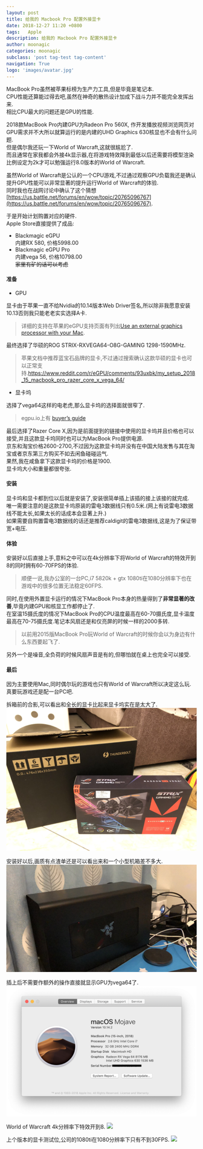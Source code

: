 ```yaml
---
layout: post
title: 给我的 Macbook Pro 配置外接显卡
date: 2018-12-27 11:20 +0800
tags:   Apple
description: 给我的 Macbook Pro 配置外接显卡
author: moonagic
categories: moonagic
subclass: 'post tag-test tag-content'
navigation: True
logo: 'images/avatar.jpg'
---
```


MacBook Pro虽然被苹果标榜为生产力工具,但是毕竟是笔记本.  
CPU性能还算能过得去吧,虽然在神奇的散热设计加成下战斗力并不能完全发挥出来.  
相比CPU最大的问题还是GPU的性能.  

2018款MacBook Pro内建GPU为Radeon Pro 560X, 作开发播放视频浏览网页对GPU需求并不大所以就算运行的是内建的UHD Graphics 630核显也不会有什么问题.  
但是偶尔我还玩一下World of Warcraft,这就很尴尬了.  
而且通常在家我都会外接4k显示器,在将游戏特效降到最低以后还需要将模型渲染比例设定为2k才可以勉强运行8.0版本的World of Warcraft.  

虽然World of Warcraft是公认的一个CPU游戏,不过通过观察GPU负载我还是确认提升GPU性能可以非常显著的提升运行World of Warcraft的体验.  
同时我也在战网讨论中确认了这个猜想[https://us.battle.net/forums/en/wow/topic/20765096767](https://us.battle.net/forums/en/wow/topic/20765096767).  

于是开始计划购置对应的硬件.  
Apple Store直接提供了成品:  
* Blackmagic eGPU  
内建RX 580, 价格5998.00
* Blackmagic eGPU Pro  
内建vega 56, 价格10798.00  
~~家里有矿的话可以考虑~~

#### 准备
* GPU

显卡由于苹果一直不给Nvidia的10.14版本Web Driver签名,所以除非我愿意安装10.13否则我只能老老实实选择A卡.  
> 详细的支持在苹果的eGPU支持页面有列出[Use an external graphics processor with your Mac](https://support.apple.com/en-us/HT208544).  

最终选择了华硕的ROG STRIX-RXVEGA64-O8G-GAMING 1298-1590MHz.  
> 苹果文档中推荐蓝宝石品牌的显卡,不过通过搜索确认这款华硕的显卡也可以正常支持.https://www.reddit.com/r/eGPU/comments/93uxbk/my_setup_2018_15_macbook_pro_razer_core_x_vega_64/

* 显卡坞

选择了vega64这样的电老虎,那么显卡坞的选择面就很窄了.  
> egpu.io上有 [buyer’s guide](https://egpu.io/external-gpu-buyers-guide-2018/)  

最后选择了Razer Core X,因为是前面提到的链接中使用的显卡坞并且价格也可以接受,并且这款显卡坞同时也可以为MacBook Pro提供电源.  
京东和淘宝价格2600-2700,不过因为这款显卡坞并没有在中国大陆发售与其在淘宝或者京东第三方购买不如去闲鱼碰碰运气.  
果然,我在咸鱼拿下这款显卡坞的价格是1900.  
显卡坞大小和重量都很夸张.

#### 安装
显卡坞和显卡都到位以后就是安装了,安装很简单插上该插的接上该接的就完成.  
唯一需要注意的是这款显卡坞原装的雷电3数据线只有0.5米.(网上有说雷电3数据线不能太长,如果太长的话成本会显著上升.)  
如果需要自购置雷电3数据线的话还是推荐caldigit的雷电3数据线,这是为了保证带宽+电压.  

#### 体验
安装好以后直接上手,意料之中可以在4k分辨率下将World of Warcraft的特效开到8的同时拥有60-70FPS的体验.  

> 顺便一说,我办公室的一台PC,i7 5820k + gtx 1080ti在1080分辨率下也在游戏中的很多位置无法稳定60FPS.  

同时,在使用外置显卡运行的情况下MacBook Pro本身的热量得到了**非常显著的改善**,毕竟内建GPU和核显工作都停止了.  
在室温15摄氏度的情况下MacBook Pro的CPU温度最高在60-70摄氏度,显卡温度最高在70-75摄氏度.笔记本风扇还是和仅亮屏的时候一样的2000多转.  
> 以前用2015版MacBook Pro玩World of Warcraft的时候你会以为身边有什么东西要起飞了.

另外一个是噪音,全负荷的时候风扇声音是有的,但哪怕就在桌上也完全可以接受.

#### 最后
因为主要使用Mac,同时偶尔玩的游戏也只有World of Warcraft所以决定这么玩.  
真要玩游戏还是配一台PC吧.


拆箱前的合影,可以看出和全长的显卡比起来显卡坞实在是太大了.
<picture class="picture">
  <source type="image/webp" srcset="/images/2018/12/IMG_0062.webp">
  <img class="image" src="/images/2018/12/IMG_0062.jpeg">
</picture>

安装好以后,画质有点渣单还是可以看出来和一个小型机箱差不多大.
<picture class="picture">
  <source type="image/webp" srcset="/images/2018/12/IMG_0066.webp">
  <img class="image" src="/images/2018/12/IMG_0066.jpg">
</picture>

插上后不需要作额外的操作直接就显示GPU为vega64了.
<picture class="picture">
  <source type="image/webp" srcset="/images/2018/12/about0.webp">
  <img class="image" src="/images/2018/12/about0.png">
</picture>

World of Warcraft 4k分辨率下特效开到8.
<picture class="picture">
  <source type="image/webp" srcset="/images/2018/12/wow0.webp">
  <img class="image" src="/images/2018/12/wow0.png">
</picture>

上个版本的显卡测试位,公司的1080ti在1080分辨率下只有不到30FPS.
<picture class="picture">
  <source type="image/webp" srcset="/images/2018/12/wow1.webp">
  <img class="image" src="/images/2018/12/wow1.png">
</picture>
